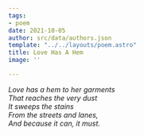 ```yaml
---
tags:
- poem
date: 2021-10-05
author: src/data/authors.json
template: "../../layouts/poem.astro"
title: Love Has A Hem
image: ''

---
```

_Love has a hem to her garments  
That reaches the very dust  
It sweeps the stains  
From the streets and lanes,  
And because it can, it must._